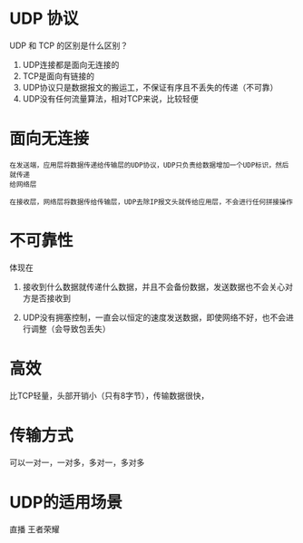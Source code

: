 #  UDP 协议
UDP 和 TCP 的区别是什么区别？


1. UDP连接都是面向无连接的
2. TCP是面向有链接的
3. UDP协议只是数据报文的搬运工，不保证有序且不丢失的传递（不可靠）
4. UDP没有任何流量算法，相对TCP来说，比较轻便


# 面向无连接
    在发送端，应用层将数据传递给传输层的UDP协议，UDP只负责给数据增加一个UDP标识，然后就传递
    给网络层

    在接收层，网络层将数据传给传输层，UDP去除IP报文头就传给应用层，不会进行任何拼接操作

# 不可靠性
   体现在
   1. 接收到什么数据就传递什么数据，并且不会备份数据，发送数据也不会关心对方是否接收到

   2. UDP没有拥塞控制，一直会以恒定的速度发送数据，即使网络不好，也不会进行调整（会导致包丢失）

# 高效
  比TCP轻量，头部开销小（只有8字节），传输数据很快，

# 传输方式
   可以一对一，一对多，多对一，多对多

# UDP的适用场景
 直播
 王者荣耀